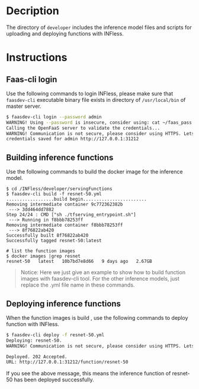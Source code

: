 # Decription
The directory of `developer` includes the inference model files and scripts for uploading and deploying functions with INFless.
# Instructions
## Faas-cli login 
Use the following commands to login INFless, please make sure that `faasdev-cli` executable binary file exists in directory of `/usr/local/bin` of master server.
```bash 
$ faasdev-cli login --password admin
WARNING! Using --password is insecure, consider using: cat ~/faas_pass.txt | faas-cli login -u user --password-stdin
Calling the OpenFaaS server to validate the credentials...
WARNING! Communication is not secure, please consider using HTTPS. Letsencrypt.org offers free SSL/TLS certificates.
credentials saved for admin http://127.0.0.1:31212
```
## Building inference functions
Use the following commands to build the docker image for the inference model.
``` nash
$ cd /INFless/developer/servingFunctions
$ faasdev-cli build -f resnet-50.yml
..................build begin........................
Removing intermediate container 9c772362382b
 ---> 3dd464dd7882
Step 24/24 : CMD ["sh ./tfserving_entrypoint.sh"]
 ---> Running in f8bbb78253ff
Removing intermediate container f8bbb78253ff
 ---> 8f76822ab420
Successfully built 8f76822ab420
Successfully tagged resnet-50:latest

# list the function images
$ docker images |grep resnet
resnet-50   latest   10b7bd7e8d66   9 days ago   2.67GB
```
> Notice: Here we just give an example to show how to build function images with faasdev-cli tool. For the other inference models, just replace the .yml file name in these commands.

## Deploying inference functions
When the function images is build , use the following commands to deploy function with INFless.
``` bash
$ faasdev-cli deploy -f resnet-50.yml
Deploying: resnet-50.
WARNING! Communication is not secure, please consider using HTTPS. Letsencrypt.org offers free SSL/TLS certificates.

Deployed. 202 Accepted.
URL: http://127.0.0.1:31212/function/resnet-50
```
If you see the above message, this means the inference function of resnet-50 has been deployed successfully.
